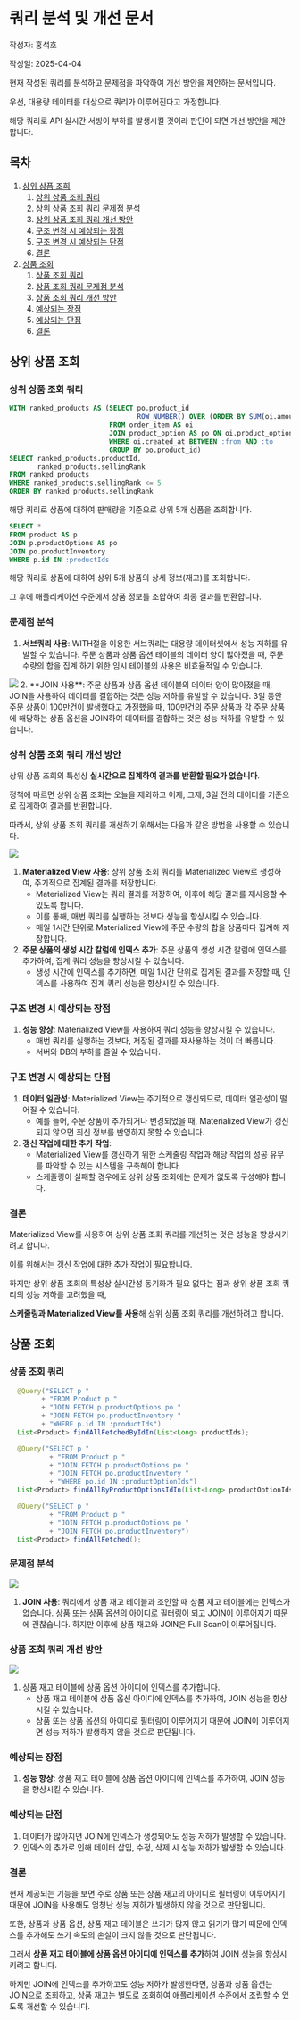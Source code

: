 # 쿼리 분석 및 개선 문서

작성자: 홍석호

작성일: 2025-04-04

현재 작성된 쿼리를 분석하고 문제점을 파악하여 개선 방안을 제안하는 문서입니다.

우선, 대용량 데이터를 대상으로 쿼리가 이루어진다고 가정합니다.

해당 쿼리로 API 실시간 서빙이 부하를 발생시킬 것이라 판단이 되면 개선 방안을 제안합니다.

## 목차
1. [상위 상품 조회](#상위-상품-조회)
   1. [상위 상품 조회 쿼리](#상위-상품-조회-쿼리)
   2. [상위 상품 조회 쿼리 문제점 분석](#문제점-분석)
   3. [상위 상품 조회 쿼리 개선 방안](#상위-상품-조회-쿼리-개선-방안)
   4. [구조 변경 시 예상되는 장점](#구조-변경-시-예상되는-장점)
   5. [구조 변경 시 예상되는 단점](#구조-변경-시-예상되는-단점)
   6. [결론](#결론)
2. [상품 조회](#상품-조회)
   1. [상품 조회 쿼리](#상품-조회-쿼리)
   2. [상품 조회 쿼리 문제점 분석](#문제점-분석)
   3. [상품 조회 쿼리 개선 방안](#상품-조회-쿼리-개선-방안)
   4. [예상되는 장점](#예상되는-장점)
   5. [예상되는 단점](#예상되는-단점)
   6. [결론](#결론)

## 상위 상품 조회
### 상위 상품 조회 쿼리
```sql
WITH ranked_products AS (SELECT po.product_id                                    AS productId,
                                ROW_NUMBER() OVER (ORDER BY SUM(oi.amount) DESC) AS sellingRank
                         FROM order_item AS oi
                         JOIN product_option AS po ON oi.product_option_id = po.id
                         WHERE oi.created_at BETWEEN :from AND :to
                         GROUP BY po.product_id)
SELECT ranked_products.productId,
       ranked_products.sellingRank
FROM ranked_products
WHERE ranked_products.sellingRank <= 5
ORDER BY ranked_products.sellingRank
```
해당 쿼리로 상품에 대하여 판매량을 기준으로 상위 5개 상품을 조회합니다.

```sql
SELECT *
FROM product AS p
JOIN p.productOptions AS po 
JOIN po.productInventory 
WHERE p.id IN :productIds
```
해당 쿼리로 상품에 대하여 상위 5개 상품의 상세 정보(재고)를 조회합니다.

그 후에 애플리케이션 수준에서 상품 정보를 조합하여 최종 결과를 반환합니다.

### 문제점 분석
1. **서브쿼리 사용**: WITH절을 이용한 서브쿼리는 대용량 데이터셋에서 성능 저하를 유발할 수 있습니다.
주문 상품과 상품 옵션 테이블의 데이터 양이 많아졌을 때, 주문 수량의 합을 집계 하기 위한 임시 테이블의 사용은 비효율적일 수 있습니다.
<img src="image/상위_상품_조회_쿼리_분석.png">
2. **JOIN 사용**: 주문 상품과 상품 옵션 테이블의 데이터 양이 많아졌을 때, JOIN을 사용하여 데이터를 결합하는 것은 성능 저하를 유발할 수 있습니다.
3일 동안 주문 상품이 100만건이 발생했다고 가정했을 때, 100만건의 주문 상품과 각 주문 상품에 해당하는 상품 옵션을 JOIN하여 데이터를 결합하는 것은 성능 저하를 유발할 수 있습니다.

### 상위 상품 조회 쿼리 개선 방안
상위 상품 조회의 특성상 **실시간으로 집계하여 결과를 반환할 필요가 없습니다**.

정책에 따르면 상위 상품 조회는 오늘을 제외하고 어제, 그제, 3일 전의 데이터를 기준으로 집계하여 결과를 반환합니다.

따라서, 상위 상품 조회 쿼리를 개선하기 위해서는 다음과 같은 방법을 사용할 수 있습니다.

<img src="image/상위_상품_조회_개선.png">

1. **Materialized View 사용**: 상위 상품 조회 쿼리를 Materialized View로 생성하여, 주기적으로 집계된 결과를 저장합니다.
   - Materialized View는 쿼리 결과를 저장하여, 이후에 해당 결과를 재사용할 수 있도록 합니다.
   - 이를 통해, 매번 쿼리를 실행하는 것보다 성능을 향상시킬 수 있습니다.
   - 매일 1시간 단위로 Materialized View에 주문 수량의 합을 상품마다 집계해 저장합니다.
2. **주문 상품의 생성 시간 칼럼에 인덱스 추가**: 주문 상품의 생성 시간 칼럼에 인덱스를 추가하여, 집계 쿼리 성능을 향상시킬 수 있습니다.
   - 생성 시간에 인덱스를 추가하면, 매일 1시간 단위로 집계된 결과를 저장할 때, 인덱스를 사용하여 집계 쿼리 성능을 향상시킬 수 있습니다.

### 구조 변경 시 예상되는 장점
1. **성능 향상**: Materialized View를 사용하여 쿼리 성능을 향상시킬 수 있습니다.
   - 매번 쿼리를 실행하는 것보다, 저장된 결과를 재사용하는 것이 더 빠릅니다.
   - 서버와 DB의 부하를 줄일 수 있습니다.

### 구조 변경 시 예상되는 단점
1. **데이터 일관성**: Materialized View는 주기적으로 갱신되므로, 데이터 일관성이 떨어질 수 있습니다.
   - 예를 들어, 주문 상품이 추가되거나 변경되었을 때, Materialized View가 갱신되지 않으면 최신 정보를 반영하지 못할 수 있습니다.
2. **갱신 작업에 대한 추가 작업**:
   - Materialized View를 갱신하기 위한 스케줄링 작업과 해당 작업의 성공 유무를 파악할 수 있는 시스템을 구축해야 합니다.
   - 스케줄링이 실패할 경우에도 상위 상품 조회에는 문제가 없도록 구성해야 합니다.

### 결론
Materialized View를 사용하여 상위 상품 조회 쿼리를 개선하는 것은 성능을 향상시키려고 합니다. 

이를 위해서는 갱신 작업에 대한 추가 작업이 필요합니다.

하지만 상위 상품 조회의 특성상 실시간성 동기화가 필요 없다는 점과 상위 상품 조회 쿼리의 성능 저하를 고려했을 때, 

**스케줄링과 Materialized View를 사용**해 상위 상품 조회 쿼리를 개선하려고 합니다.


## 상품 조회
### 상품 조회 쿼리
```java
  @Query("SELECT p " 
        + "FROM Product p " 
        + "JOIN FETCH p.productOptions po " 
        + "JOIN FETCH po.productInventory " 
        + "WHERE p.id IN :productIds")
  List<Product> findAllFetchedByIdIn(List<Long> productIds);

  @Query("SELECT p " 
          + "FROM Product p " 
          + "JOIN FETCH p.productOptions po " 
          + "JOIN FETCH po.productInventory " 
          + "WHERE po.id IN :productOptionIds")
  List<Product> findAllByProductOptionsIdIn(List<Long> productOptionIds);

  @Query("SELECT p " 
          + "FROM Product p " 
          + "JOIN FETCH p.productOptions po " 
          + "JOIN FETCH po.productInventory")
  List<Product> findAllFetched();
```

### 문제점 분석
<img src="image/상품_조회_쿼리_개선전.png">

1. **JOIN 사용**: 쿼리에서 상품 재고 테이블과 조인할 때 상품 재고 테이블에는 인덱스가 없습니다.
상품 또는 상품 옵션의 아이디로 필터링이 되고 JOIN이 이루어지기 때문에 괜찮습니다. 
하지만 이후에 상품 재고와 JOIN은 Full Scan이 이루어집니다.  

### 상품 조회 쿼리 개선 방안
<img src="image/상품_조회_쿼리_개선후.png">

1. 상품 재고 테이블에 상품 옵션 아이디에 인덱스를 추가합니다. 
   - 상품 재고 테이블에 상품 옵션 아이디에 인덱스를 추가하여, JOIN 성능을 향상시킬 수 있습니다.
   - 상품 또는 상품 옵션의 아이디로 필터링이 이루어지기 때문에 JOIN이 이루어지면 성능 저하가 발생하지 않을 것으로 판단됩니다.

### 예상되는 장점
1. **성능 향상**: 상품 재고 테이블에 상품 옵션 아이디에 인덱스를 추가하여, JOIN 성능을 향상시킬 수 있습니다.

### 예상되는 단점
1. 데이터가 많아지면 JOIN에 인덱스가 생성되어도 성능 저하가 발생할 수 있습니다.
2. 인덱스의 추가로 인해 데이터 삽입, 수정, 삭제 시 성능 저하가 발생할 수 있습니다.

### 결론
현재 제공되는 기능을 보면  주로 상품 또는 상품 재고의 아이디로 필터링이 이루어지기 때문에 JOIN을 사용해도 
엄청난 성능 저하가 발생하지 않을 것으로 판단됩니다.

또한, 상품과 상품 옵션, 상품 재고 테이블은 쓰기가 많지 않고 읽기가 많기 때문에 인덱스를 추가해도 쓰기 속도의 손실이 크지 않을 것으로 판단됩니다.

그래서 **상품 재고 테이블에 상품 옵션 아이디에 인덱스를 추가**하여 JOIN 성능을 향상시키려고 합니다.

하지만 JOIN에 인덱스를 추가하고도 성능 저하가 발생한다면,
상품과 상품 옵션는 JOIN으로 조회하고, 상품 재고는 별도로 조회하여 애플리케이션 수준에서 조립할 수 있도록 개선할 수 있습니다.
